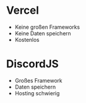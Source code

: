 # Vercel

- Keine großen Frameworks
- Keine Daten speichern
- Kostenlos

# DiscordJS

- Großes Framework
- Daten speichern
- Hosting schwierig
